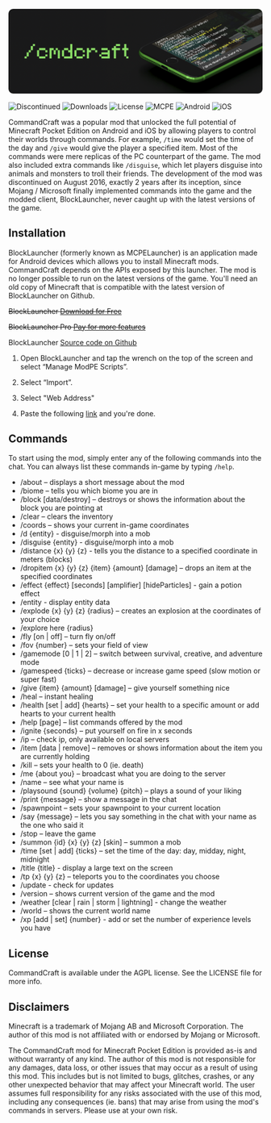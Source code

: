 ![Alt text](banner.png?raw=true  "/cmdcraft")

![Discontinued](https://img.shields.io/badge/discontinued-red)
![Downloads](https://img.shields.io/badge/downloads-16,000+-white)
![License](https://img.shields.io/badge/license-AGPL-blue)
![MCPE](https://img.shields.io/badge/mcpe-1.5.2-darkgreen)
![Android](https://img.shields.io/badge/android-blocklauncher-lightgreen)
![iOS](https://img.shields.io/badge/iOS-jailbreak-red)

CommandCraft was a popular mod that unlocked the full potential of Minecraft Pocket Edition on Android and iOS by allowing players to control their worlds through commands. For example, `/time` would set the time of the day and `/give` would give the player a specified item. Most of the commands were mere replicas of the PC counterpart of the game. The mod also included extra commands like `/disguise`, which let players disguise into animals and monsters to troll their friends. The development of the mod was discontinued on August 2016, exactly 2 years after its inception, since Mojang / Microsoft finally implemented commands into the game and the modded client, BlockLauncher, never caught up with the latest versions of the game.

## Installation

BlockLauncher (formerly known as MCPELauncher) is an application made for Android devices which allows you to install Minecraft mods. CommandCraft depends on the APIs exposed by this launcher. The mod is no longer possible to run on the latest versions of the game. You'll need an old copy of Minecraft that is compatible with the latest version of BlockLauncher on Github.

~~BlockLauncher [Download for Free](https://play.google.com/store/apps/details?id=net.zhuoweizhang.mcpelauncher)~~

~~BlockLauncher Pro [Pay for more features](https://play.google.com/store/apps/details?id=net.zhuoweizhang.mcpelauncher.pro)~~

BlockLauncher [Source code on Github](https://github.com/zhuowei/MCPELauncher)

1. Open BlockLauncher and tap the wrench on the top of the screen and select “Manage ModPE Scripts”.

3. Select “Import”.

4. Select "Web Address"

5. Paste the following [link](https://raw.githubusercontent.com/fatihbalsoy/commandcraft-mod/master/CmdCraft.js) and you're done.

## Commands ##

To start using the mod, simply enter any of the following commands into the chat. You can always list these commands in-game by typing `/help`.

- /about – displays a short message about the mod
- /biome – tells you which biome you are in
- /block [data/destroy] – destroys or shows the information about the block you are pointing at
- /clear – clears the inventory
- /coords – shows your current in-game coordinates
- /d {entity} - disguise/morph into a mob
- /disguise {entity} - disguise/morph into a mob
- /distance {x} {y} {z} - tells you the distance to a specified coordinate in meters (blocks)
- /dropitem {x} {y} {z} {item} {amount} [damage] – drops an item at the specified coordinates
- /effect {effect} [seconds] [amplifier] [hideParticles] - gain a potion effect
- /entity - display entity data
- /explode {x} {y} {z} {radius} – creates an explosion at the coordinates of your choice
- /explore here {radius}
- /fly [on | off] – turn fly on/off
- /fov {number} – sets your field of view
- /gamemode [0 | 1 | 2] – switch between survival, creative, and adventure mode
- /gamespeed {ticks} – decrease or increase game speed (slow motion or super fast)
- /give {item} {amount} [damage] – give yourself something nice
- /heal – instant healing
- /health [set | add] {hearts} – set your health to a specific amount or add hearts to your current health
- /help [page] – list commands offered by the mod
- /ignite {seconds} – put yourself on fire in x seconds
- /ip – check ip, only available on local servers
- /item [data | remove] – removes or shows information about the item you are currently holding
- /kill – sets your health to 0 (ie. death)
- /me {about you} – broadcast what you are doing to the server
- /name – see what your name is
- /playsound {sound} {volume} {pitch} – plays a sound of your liking
- /print {message} – show a message in the chat
- /spawnpoint – sets your spawnpoint to your current location
- /say {message} – lets you say something in the chat with your name as the one who said it
- /stop – leave the game
- /summon {id} {x} {y} {z} [skin] – summon a mob
- /time [set | add] {ticks} – set the time of the day: day, midday, night, midnight
- /title {title} - display a large text on the screen
- /tp {x} {y} {z} – teleports you to the coordinates you choose
- /update - check for updates
- /version – shows current version of the game and the mod
- /weather [clear | rain | storm | lightning] - change the weather
- /world – shows the current world name
- /xp [add | set] {number} - add or set the number of experience levels you have

## License

CommandCraft is available under the AGPL license. See the LICENSE file for more info.

## Disclaimers

Minecraft is a trademark of Mojang AB and Microsoft Corporation. The author of this mod is not affiliated with or endorsed by Mojang or Microsoft.

The CommandCraft mod for Minecraft Pocket Edition is provided as-is and without warranty of any kind. The author of this mod is not responsible for any damages, data loss, or other issues that may occur as a result of using this mod. This includes but is not limited to bugs, glitches, crashes, or any other unexpected behavior that may affect your Minecraft world. The user assumes full responsibility for any risks associated with the use of this mod, including any consequences (ie. bans) that may arise from using the mod's commands in servers. Please use at your own risk.
